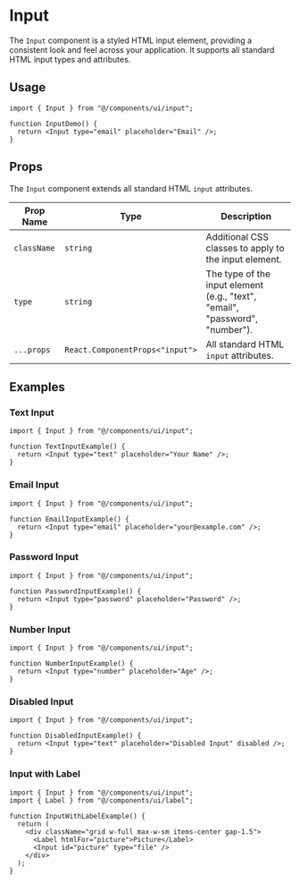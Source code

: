 # Input

The `Input` component is a styled HTML input element, providing a consistent look and feel across your application. It supports all standard HTML input types and attributes.

## Usage

```tsx
import { Input } from "@/components/ui/input";

function InputDemo() {
  return <Input type="email" placeholder="Email" />;
}
```

## Props

The `Input` component extends all standard HTML `input` attributes.

| Prop Name | Type | Description |
|---|---|---|
| `className` | `string` | Additional CSS classes to apply to the input element. |
| `type` | `string` | The type of the input element (e.g., "text", "email", "password", "number"). |
| `...props` | `React.ComponentProps<"input">` | All standard HTML `input` attributes. |

## Examples

### Text Input

```tsx
import { Input } from "@/components/ui/input";

function TextInputExample() {
  return <Input type="text" placeholder="Your Name" />;
}
```

### Email Input

```tsx
import { Input } from "@/components/ui/input";

function EmailInputExample() {
  return <Input type="email" placeholder="your@example.com" />;
}
```

### Password Input

```tsx
import { Input } from "@/components/ui/input";

function PasswordInputExample() {
  return <Input type="password" placeholder="Password" />;
}
```

### Number Input

```tsx
import { Input } from "@/components/ui/input";

function NumberInputExample() {
  return <Input type="number" placeholder="Age" />;
}
```

### Disabled Input

```tsx
import { Input } from "@/components/ui/input";

function DisabledInputExample() {
  return <Input type="text" placeholder="Disabled Input" disabled />;
}
```

### Input with Label

```tsx
import { Input } from "@/components/ui/input";
import { Label } from "@/components/ui/label";

function InputWithLabelExample() {
  return (
    <div className="grid w-full max-w-sm items-center gap-1.5">
      <Label htmlFor="picture">Picture</Label>
      <Input id="picture" type="file" />
    </div>
  );
}
```